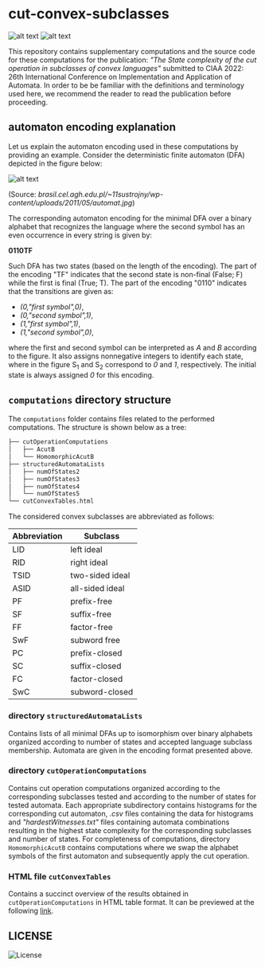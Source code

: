 # cut-convex-subclasses

![alt text](https://img.shields.io/github/last-commit/ViktorOlejar/cut-convex-subclasses)
![alt text](https://img.shields.io/github/repo-size/ViktorOlejar/cut-convex-subclasses)

This repository contains supplementary computations and the source code for these computations for the publication: *"The State complexity of the cut operation in subclasses of convex languages"* submitted to CIAA 2022: 26th International Conference on Implementation and Application of Automata. In order to be be familiar with the definitions and terminology used here, we recommend the reader to read the publication before proceeding.

## automaton encoding explanation

Let us explain the automaton encoding used in these computations by providing an example. Consider the deterministic finite automaton (DFA) depicted in the figure below:

![alt text](https://brasil.cel.agh.edu.pl/~11sustrojny/wp-content/uploads/2011/05/automat.jpg)

(Source: *brasil.cel.agh.edu.pl/~11sustrojny/wp-content/uploads/2011/05/automat.jpg*)

The corresponding automaton encoding for the minimal DFA over a binary alphabet that recognizes the language where the second symbol has an even occurrence in every string is given by:

**0110TF**

Such DFA has two states (based on the length of the encoding). The part of the encoding "TF" indicates that the second state is non-final (False; F) while the first is final (True; T). The part of the encoding "0110" indicates that the transitions are given as:

 - *(0,"first symbol",0)*, 
 - *(0,"second symbol",1)*, 
 - *(1,"first symbol",1)*, 
 - *(1,"second symbol",0)*,
 
where the first and second symbol can be interpreted as *A* and *B* according to the figure. It also assigns nonnegative integers to identify each state, where in the figure S<sub>1</sub> and S<sub>2</sub> correspond to *0* and *1*, respectively. The initial state is always assigned *0* for this encoding.


## `computations` directory structure

The `computations` folder contains files related to the performed computations. The structure is shown below as a tree:

```bash
├── cutOperationComputations
│   ├── AcutB
│   └── HomomorphicAcutB
├── structuredAutomataLists
│   ├── numOfStates2
│   ├── numOfStates3
│   ├── numOfStates4
│   └── numOfStates5
└── cutConvexTables.html
```

The considered convex subclasses are abbreviated as follows:

| Abbreviation |   Subclass       |
| ------------ | ---------------- |
| LID          |  left ideal      |
| RID          |  right ideal     |
| TSID         |  two-sided ideal |
| ASID         |  all-sided ideal |
| PF           |  prefix-free     |
| SF           |  suffix-free     |
| FF           |  factor-free     |
| SwF          |  subword free    |
| PC           |  prefix-closed   |
| SC           |  suffix-closed   |
| FC           |  factor-closed   |
| SwC          |  subword-closed  |

### directory `structuredAutomataLists`
	
Contains lists of all minimal DFAs up to isomorphism over binary alphabets organized according to number of states and accepted language subclass membership. Automata are given in the encoding format presented above. 


### directory `cutOperationComputations`

Contains cut operation computations organized according to the corresponding subclasses tested and according to the number of states for tested automata. Each appropriate subdirectory contains histograms for the corresponding cut automaton, *.csv* files containing the data for histograms and *"hardestWitnesses.txt"* files containing automata combinations resulting in the highest state complexity for the corresponding subclasses and number of states. For completeness of computations, directory `HomomorphicAcutB` contains computations where we swap the alphabet symbols of the first automaton and subsequently apply the cut operation.

### HTML file `cutConvexTables`

Contains a succinct overview of the results obtained in `cutOperationComputations` in HTML table format. It can be previewed at the following [link]( http://htmlpreview.github.io/?https://github.com/ViktorOlejar/cut-convex-subclasses/blob/main/computations/cutConvexTables.html).

## LICENSE

![License](https://img.shields.io/badge/License-Apache_2.0-blue.svg)


